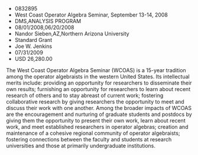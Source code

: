 
* 0832895
* West Coast Operator Algebra Seminar, September 13-14, 2008
* DMS,ANALYSIS PROGRAM
* 08/01/2008,06/20/2008
* Nandor Sieben,AZ,Northern Arizona University
* Standard Grant
* Joe W. Jenkins
* 07/31/2009
* USD 26,280.00

The West Coast Operator Algebra Seminar (WCOAS) is a 15-year tradition among the
operator algebraists in the western United States. Its intellectual merits
include: providing an opportunity for researchers to disseminate their own
results; furnishing an opportunity for researchers to learn about recent
research of others and to stay abreast of current work; fostering collaborative
research by giving researchers the opportunity to meet and discuss their work
with one another. Among the broader impacts of WCOAS are the encouragement and
nurturing of graduate students and postdocs by giving them the opportunity to
present their own work, learn about recent work, and meet established
researchers in operator algebras; creation and maintenance of a cohesive
regional community of operator algebraists; fostering connections between the
faculty and students at research universities and those at primarily
undergraduate institutions.
